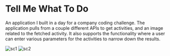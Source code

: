 # Tell Me What To Do

An application I built in a day for a company coding challenge. The application pulls from a couple different APIs to get activities, and an image related to the fetched activity. It also supports the functionality where a user can enter various parameters for the activities to narrow down the results.




![sc1](https://user-images.githubusercontent.com/39627628/117152024-ec4daa80-adb9-11eb-87c6-145709e5adee.jpeg)
![sc2](https://user-images.githubusercontent.com/39627628/117152037-eeb00480-adb9-11eb-9717-82dd2c009e9b.jpeg)
